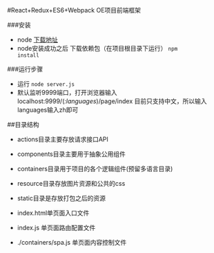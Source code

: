 #React+Redux+ES6+Webpack OE项目前端框架

###安装
* node [下载地址](https://nodejs.org/en/download/ )
* node安装成功之后 下载依赖包（在项目根目录下运行） <code>npm install</code>

###运行步骤
* 运行 <code>node server.js</code>
* 默认监听9999端口，打开浏览器输入localhost:9999/(*:languages*)/page/index 目前只支持中文，所以输入languages输入zh即可


##目录结构

* actions目录主要存放请求接口API

* components目录主要用于抽象公用组件

* containers目录用于项目的各个逻辑组件(预留多语言目录)

* resource目录存放图片资源和公共的css

* static目录是存放打包之后的资源

* index.html单页面入口文件

* index.js 单页面路由配置文件

* ./containers/spa.js 单页面内容控制文件



